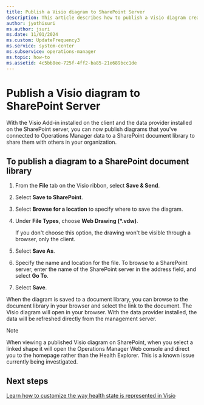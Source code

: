 ```yaml
---
title: Publish a Visio diagram to SharePoint Server
description: This article describes how to publish a Visio diagram created with the add-in to your SharePoint document library.
author: jyothisuri
ms.author: jsuri
ms.date: 11/01/2024
ms.custom: UpdateFrequency3
ms.service: system-center
ms.subservice: operations-manager
ms.topic: how-to
ms.assetid: 4c5bb8ee-725f-4ff2-ba85-21e689bcc1de
---
```


# Publish a Visio diagram to SharePoint Server



With the Visio Add-in installed on the client and the data provider installed on the SharePoint server, you can now publish diagrams that you've connected to Operations Manager data to a SharePoint document library to share them with others in your organization.  

## To publish a diagram to a SharePoint document library  

1.  From the **File** tab on the Visio ribbon, select **Save & Send**.  

2.  Select **Save to SharePoint**.  

3.  Select **Browse for a location** to specify where to save the diagram.  

4.  Under **File Types**, choose **Web Drawing (*.vdw)**.  

    If you don't choose this option, the drawing won't be visible through a browser, only the client.  

5.  Select **Save As**.  

6.  Specify the name and location for the file. To browse to a SharePoint server, enter the name of the SharePoint server in the address field, and select **Go To**.  

7.  Select **Save**.  

When the diagram is saved to a document library, you can browse to the document library in your browser and select the link to the document. The Visio diagram will open in your browser. With the data provider installed, the data will be refreshed directly from the management server.  

> [!NOTE]
> When viewing a published Visio diagram on SharePoint, when you select a linked shape it will open the Operations Manager Web console and direct you to the homepage rather than the Health Explorer. This is a known issue currently being investigated.
>

## Next steps

[Learn how to customize the way health state is represented in Visio](manage-visio-addin-change-healthstate-datagraphic.md)
